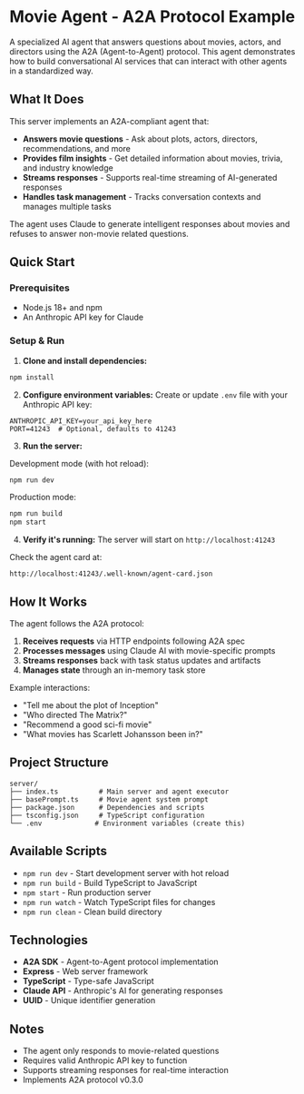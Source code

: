 # Movie Agent - A2A Protocol Example

A specialized AI agent that answers questions about movies, actors, and directors using the A2A (Agent-to-Agent) protocol. This agent demonstrates how to build conversational AI services that can interact with other agents in a standardized way.

## What It Does

This server implements an A2A-compliant agent that:
- **Answers movie questions** - Ask about plots, actors, directors, recommendations, and more
- **Provides film insights** - Get detailed information about movies, trivia, and industry knowledge
- **Streams responses** - Supports real-time streaming of AI-generated responses
- **Handles task management** - Tracks conversation contexts and manages multiple tasks

The agent uses Claude to generate intelligent responses about movies and refuses to answer non-movie related questions.

## Quick Start

### Prerequisites
- Node.js 18+ and npm
- An Anthropic API key for Claude

### Setup & Run

1. **Clone and install dependencies:**
```bash
npm install
```

2. **Configure environment variables:**
Create or update `.env` file with your Anthropic API key:
```env
ANTHROPIC_API_KEY=your_api_key_here
PORT=41243  # Optional, defaults to 41243
```

3. **Run the server:**

Development mode (with hot reload):
```bash
npm run dev
```

Production mode:
```bash
npm run build
npm start
```

4. **Verify it's running:**
The server will start on `http://localhost:41243`

Check the agent card at:
```
http://localhost:41243/.well-known/agent-card.json
```

## How It Works

The agent follows the A2A protocol:
1. **Receives requests** via HTTP endpoints following A2A spec
2. **Processes messages** using Claude AI with movie-specific prompts
3. **Streams responses** back with task status updates and artifacts
4. **Manages state** through an in-memory task store

Example interactions:
- "Tell me about the plot of Inception"
- "Who directed The Matrix?"
- "Recommend a good sci-fi movie"
- "What movies has Scarlett Johansson been in?"

## Project Structure

```
server/
├── index.ts          # Main server and agent executor
├── basePrompt.ts     # Movie agent system prompt
├── package.json      # Dependencies and scripts
├── tsconfig.json     # TypeScript configuration
└── .env             # Environment variables (create this)
```

## Available Scripts

- `npm run dev` - Start development server with hot reload
- `npm run build` - Build TypeScript to JavaScript
- `npm start` - Run production server
- `npm run watch` - Watch TypeScript files for changes
- `npm run clean` - Clean build directory

## Technologies

- **A2A SDK** - Agent-to-Agent protocol implementation
- **Express** - Web server framework
- **TypeScript** - Type-safe JavaScript
- **Claude API** - Anthropic's AI for generating responses
- **UUID** - Unique identifier generation

## Notes

- The agent only responds to movie-related questions
- Requires valid Anthropic API key to function
- Supports streaming responses for real-time interaction
- Implements A2A protocol v0.3.0